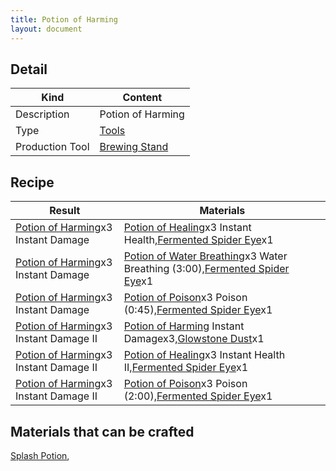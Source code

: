 ```yaml
---
title: Potion of Harming
layout: document
---
```

## Detail

|Kind|Content|
|---|---|
|Description|Potion of Harming|
|Type|[Tools](Tools)|
|Production Tool|[Brewing Stand](Brewing_Stand)|

## Recipe

|Result|Materials|
|---|---|
|[Potion of Harming](Potion_of_Harming)x3 Instant Damage|[Potion of Healing](Potion_of_Healing)x3 Instant Health,[Fermented Spider Eye](Fermented_Spider_Eye)x1|
|[Potion of Harming](Potion_of_Harming)x3 Instant Damage|[Potion of Water Breathing](Potion_of_Water_Breathing)x3 Water Breathing (3:00),[Fermented Spider Eye](Fermented_Spider_Eye)x1|
|[Potion of Harming](Potion_of_Harming)x3 Instant Damage|[Potion of Poison](Potion_of_Poison)x3 Poison (0:45),[Fermented Spider Eye](Fermented_Spider_Eye)x1|
|[Potion of Harming](Potion_of_Harming)x3 Instant Damage II|[Potion of Harming](Potion_of_Harming) Instant Damagex3,[Glowstone Dust](Glowstone_Dust)x1|
|[Potion of Harming](Potion_of_Harming)x3 Instant Damage II|[Potion of Healing](Potion_of_Healing)x3 Instant Health II,[Fermented Spider Eye](Fermented_Spider_Eye)x1|
|[Potion of Harming](Potion_of_Harming)x3 Instant Damage II|[Potion of Poison](Potion_of_Poison)x3 Poison (2:00),[Fermented Spider Eye](Fermented_Spider_Eye)x1|

## Materials that can be crafted

[Splash Potion](Splash_Potion),
